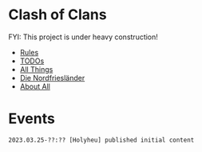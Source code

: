 # Clash of Clans

FYI: This project is under heavy construction!

- [Rules](5.md)
- [TODOs](9.md)
- [All Things](17.markdown)
- [Die Nordfriesländer](6.markdown)
- [About All](23.md)

# Events

```
2023.03.25-??:?? [Holyheu] published initial content
```
